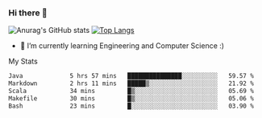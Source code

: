 ### Hi there 👋

![Anurag's GitHub stats](https://github-readme-stats.vercel.app/api?username=MatteoIorio11&show_icons=true&theme=dark) 
[![Top Langs](https://github-readme-stats.vercel.app/api/top-langs/?username=MatteoIorio11&theme=dark)](https://github.com/MatteoIorio11/github-readme-stats)

- 🌱 I’m currently learning Engineering and Computer Science :)

<!--
**MatteoIorio11/MatteoIorio11** is a ✨ _special_ ✨ repository because its `README.md` (this file) appears on your GitHub profile.

Here are some ideas to get you started:

- 🔭 I’m currently working on ...
- 🌱 I’m currently learning ...
- 👯 I’m looking to collaborate on ...
- 🤔 I’m looking for help with ...
- 💬 Ask me about ...
- 📫 How to reach me: ...
- 😄 Pronouns: ...
- ⚡ Fun fact: ...
-->
My Stats
<!--START_SECTION:waka-->

```txt
Java             5 hrs 57 mins   ███████████████░░░░░░░░░░   59.57 %
Markdown         2 hrs 11 mins   █████▒░░░░░░░░░░░░░░░░░░░   21.92 %
Scala            34 mins         █▒░░░░░░░░░░░░░░░░░░░░░░░   05.69 %
Makefile         30 mins         █▒░░░░░░░░░░░░░░░░░░░░░░░   05.06 %
Bash             23 mins         █░░░░░░░░░░░░░░░░░░░░░░░░   03.90 %
```

<!--END_SECTION:waka-->
